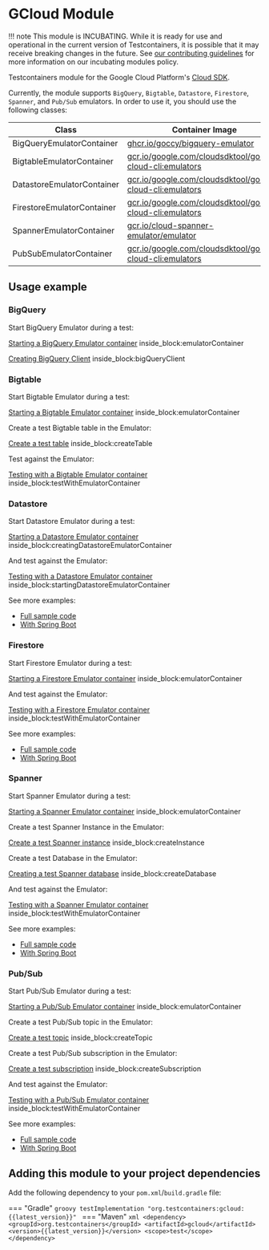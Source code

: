 # GCloud Module

!!! note
    This module is INCUBATING. While it is ready for use and operational in the current version of Testcontainers, it is possible that it may receive breaking changes in the future. See [our contributing guidelines](/contributing/#incubating-modules) for more information on our incubating modules policy.

Testcontainers module for the Google Cloud Platform's [Cloud SDK](https://cloud.google.com/sdk/).

Currently, the module supports `BigQuery`, `Bigtable`, `Datastore`, `Firestore`, `Spanner`, and `Pub/Sub` emulators. In order to use it, you should use the following classes:

Class | Container Image
-|-
BigQueryEmulatorContainer | [ghcr.io/goccy/bigquery-emulator](https://ghcr.io/goccy/bigquery-emulator)
BigtableEmulatorContainer | [gcr.io/google.com/cloudsdktool/google-cloud-cli:emulators](https://gcr.io/google.com/cloudsdktool/google-cloud-cli)
DatastoreEmulatorContainer | [gcr.io/google.com/cloudsdktool/google-cloud-cli:emulators](https://gcr.io/google.com/cloudsdktool/google-cloud-cli)
FirestoreEmulatorContainer | [gcr.io/google.com/cloudsdktool/google-cloud-cli:emulators](https://gcr.io/google.com/cloudsdktool/google-cloud-cli)
SpannerEmulatorContainer | [gcr.io/cloud-spanner-emulator/emulator](https://gcr.io/cloud-spanner-emulator/emulator)
PubSubEmulatorContainer | [gcr.io/google.com/cloudsdktool/google-cloud-cli:emulators](https://gcr.io/google.com/cloudsdktool/google-cloud-cli)

## Usage example

### BigQuery

Start BigQuery Emulator during a test:

<!--codeinclude-->
[Starting a BigQuery Emulator container](../../modules/gcloud/src/test/java/org/testcontainers/containers/BigQueryEmulatorContainerTest.java) inside_block:emulatorContainer
<!--/codeinclude-->

<!--codeinclude-->
[Creating BigQuery Client](../../modules/gcloud/src/test/java/org/testcontainers/containers/BigQueryEmulatorContainerTest.java) inside_block:bigQueryClient
<!--/codeinclude-->

### Bigtable

Start Bigtable Emulator during a test:

<!--codeinclude-->
[Starting a Bigtable Emulator container](../../modules/gcloud/src/test/java/org/testcontainers/containers/BigtableEmulatorContainerTest.java) inside_block:emulatorContainer
<!--/codeinclude-->

Create a test Bigtable table in the Emulator:

<!--codeinclude-->
[Create a test table](../../modules/gcloud/src/test/java/org/testcontainers/containers/BigtableEmulatorContainerTest.java) inside_block:createTable
<!--/codeinclude-->

Test against the Emulator:

<!--codeinclude-->
[Testing with a Bigtable Emulator container](../../modules/gcloud/src/test/java/org/testcontainers/containers/BigtableEmulatorContainerTest.java) inside_block:testWithEmulatorContainer
<!--/codeinclude-->

### Datastore

Start Datastore Emulator during a test:

<!--codeinclude-->
[Starting a Datastore Emulator container](../../modules/gcloud/src/test/java/org/testcontainers/containers/DatastoreEmulatorContainerTest.java) inside_block:creatingDatastoreEmulatorContainer
<!--/codeinclude-->

And test against the Emulator:

<!--codeinclude-->
[Testing with a Datastore Emulator container](../../modules/gcloud/src/test/java/org/testcontainers/containers/DatastoreEmulatorContainerTest.java) inside_block:startingDatastoreEmulatorContainer
<!--/codeinclude-->

See more examples:

 * [Full sample code](https://github.com/testcontainers/testcontainers-java/tree/main/modules/gcloud/src/test/java/org/testcontainers/containers/DatastoreEmulatorContainerTest.java)
 * [With Spring Boot](https://github.com/saturnism/testcontainers-gcloud-examples/tree/main/springboot/datastore-example/src/test/java/com/example/springboot/datastore) 

### Firestore 

Start Firestore Emulator during a test:

<!--codeinclude-->
[Starting a Firestore Emulator container](../../modules/gcloud/src/test/java/org/testcontainers/containers/FirestoreEmulatorContainerTest.java) inside_block:emulatorContainer
<!--/codeinclude-->

And test against the Emulator:

<!--codeinclude-->
[Testing with a Firestore Emulator container](../../modules/gcloud/src/test/java/org/testcontainers/containers/FirestoreEmulatorContainerTest.java) inside_block:testWithEmulatorContainer
<!--/codeinclude-->

See more examples:

 * [Full sample code](https://github.com/testcontainers/testcontainers-java/tree/main/modules/gcloud/src/test/java/org/testcontainers/containers/FirestoreEmulatorContainerTest.java)
 * [With Spring Boot](https://github.com/saturnism/testcontainers-gcloud-examples/tree/main/springboot/firestore-example/src/test/java/com/example/springboot/firestore/FirestoreIntegrationTests.java)

### Spanner 

Start Spanner Emulator during a test:

<!--codeinclude-->
[Starting a Spanner Emulator container](../../modules/gcloud/src/test/java/org/testcontainers/containers/SpannerEmulatorContainerTest.java) inside_block:emulatorContainer
<!--/codeinclude-->

Create a test Spanner Instance in the Emulator:

<!--codeinclude-->
[Create a test Spanner instance](../../modules/gcloud/src/test/java/org/testcontainers/containers/SpannerEmulatorContainerTest.java) inside_block:createInstance
<!--/codeinclude-->

Create a test Database in the Emulator:

<!--codeinclude-->
[Creating a test Spanner database](../../modules/gcloud/src/test/java/org/testcontainers/containers/SpannerEmulatorContainerTest.java) inside_block:createDatabase
<!--/codeinclude-->

And test against the Emulator:

<!--codeinclude-->
[Testing with a Spanner Emulator container](../../modules/gcloud/src/test/java/org/testcontainers/containers/SpannerEmulatorContainerTest.java) inside_block:testWithEmulatorContainer
<!--/codeinclude-->

See more examples:

 * [Full sample code](https://github.com/testcontainers/testcontainers-java/tree/main/modules/gcloud/src/test/java/org/testcontainers/containers/SpannerEmulatorContainerTest.java)
 * [With Spring Boot](https://github.com/saturnism/testcontainers-gcloud-examples/tree/main/springboot/spanner-example/src/test/java/com/example/springboot/spanner/SpannerIntegrationTests.java)

### Pub/Sub 

Start Pub/Sub Emulator during a test:

<!--codeinclude-->
[Starting a Pub/Sub Emulator container](../../modules/gcloud/src/test/java/org/testcontainers/containers/PubSubEmulatorContainerTest.java) inside_block:emulatorContainer
<!--/codeinclude-->

Create a test Pub/Sub topic in the Emulator:

<!--codeinclude-->
[Create a test topic](../../modules/gcloud/src/test/java/org/testcontainers/containers/PubSubEmulatorContainerTest.java) inside_block:createTopic
<!--/codeinclude-->

Create a test Pub/Sub subscription in the Emulator:

<!--codeinclude-->
[Create a test subscription](../../modules/gcloud/src/test/java/org/testcontainers/containers/PubSubEmulatorContainerTest.java) inside_block:createSubscription
<!--/codeinclude-->

And test against the Emulator:

<!--codeinclude-->
[Testing with a Pub/Sub Emulator container](../../modules/gcloud/src/test/java/org/testcontainers/containers/PubSubEmulatorContainerTest.java) inside_block:testWithEmulatorContainer
<!--/codeinclude-->

See more examples:

 * [Full sample code](https://github.com/testcontainers/testcontainers-java/tree/main/modules/gcloud/src/test/java/org/testcontainers/containers/PubSubEmulatorContainerTest.java)
 * [With Spring Boot](https://github.com/saturnism/testcontainers-gcloud-examples/tree/main/springboot/pubsub-example/src/test/java/com/example/springboot/pubsub/PubSubIntegrationTests.java)

## Adding this module to your project dependencies

Add the following dependency to your `pom.xml`/`build.gradle` file:

=== "Gradle"
    ```groovy
    testImplementation "org.testcontainers:gcloud:{{latest_version}}"
    ```
=== "Maven"
    ```xml
    <dependency>
        <groupId>org.testcontainers</groupId>
        <artifactId>gcloud</artifactId>
        <version>{{latest_version}}</version>
        <scope>test</scope>
    </dependency>
    ```

